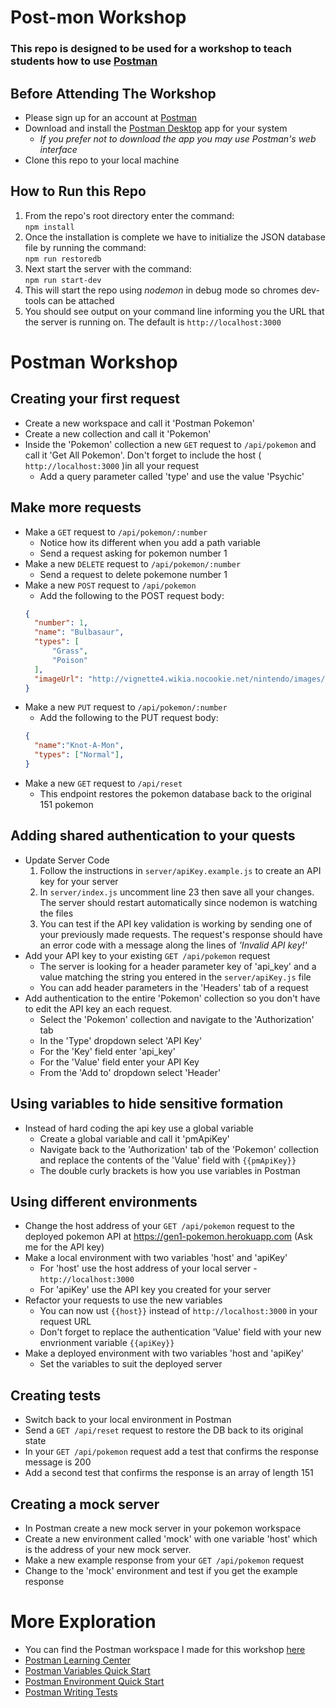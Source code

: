 # Post-mon Workshop
### This repo is designed to be used for a workshop to teach students how to use [Postman](https://www.postman.com/)

## Before Attending The Workshop
- Please sign up for an account at [Postman](https://www.postman.com/)
- Download and install the [Postman Desktop](https://www.postman.com/downloads/) app for your system
  * *If you prefer not to download the app you may use Postman's web interface*
- Clone this repo to your local machine

## How to Run this Repo
1. From the repo's root directory enter the command:  
`
npm install
`
2. Once the installation is complete we have to initialize the JSON database file by running the command:  
`
npm run restoredb
`
2. Next start the server with the command:  
 `
 npm run start-dev
 `
3. This will start the repo using *nodemon* in debug mode so chromes dev-tools can be attached
4. You should see output on your command line informing you the URL that the server is running on. The default is `http://localhost:3000`

# Postman Workshop
## Creating your first request
- Create a new workspace and call it 'Postman Pokemon'
- Create a new collection and call it 'Pokemon'
- Inside the 'Pokemon' collection a new `GET` request to `/api/pokemon` and call it 'Get All Pokemon'. Don't forget to include the host ( `http://localhost:3000` )in all your request 
  * Add a query parameter called 'type' and use the value 'Psychic'
## Make more requests
- Make a `GET` request to `/api/pokemon/:number`
  * Notice how its different when you add a path variable
  * Send a request asking for pokemon number 1
- Make a new `DELETE` request to `/api/pokemon/:number`
  * Send a request to delete pokemone number 1
- Make a new `POST` request to `/api/pokemon`
  * Add the following to the POST request body:  
  ``` JSON
  {
    "number": 1,
    "name": "Bulbasaur",
    "types": [
        "Grass",
        "Poison"
    ],
    "imageUrl": "http://vignette4.wikia.nocookie.net/nintendo/images/4/43/Bulbasaur.png/revision/latest?cb=20141002083518&path-prefix=en"
  }
  ```
- Make a new `PUT` request to `/api/pokemon/:number`
  * Add the following to the PUT request body:  
  ``` JSON
  {
    "name":"Knot-A-Mon",
    "types": ["Normal"],
  }
  ```
- Make a new `GET` request to `/api/reset`
  * This endpoint restores the pokemon database back to the original 151 pokemon
## Adding shared authentication to your quests
- Update Server Code
  1. Follow the instructions in `server/apiKey.example.js` to create an API key for your server
  2. In `server/index.js` uncomment line 23 then save all your changes. The server should restart automatically since nodemon is watching the files
  3. You can test if the API key validation is working by sending one of your previously made requests.  The request's response should have an error code with a message along the lines of *'Invalid API key!'*
- Add your API key to your existing `GET /api/pokemon` request
  * The server is looking for a header parameter key of 'api_key' and a value matching the string you entered in the `server/apiKey.js` file
  * You can add header parameters in the 'Headers' tab of a request
- Add authentication to the entire 'Pokemon' collection so you don't have to edit the API key an each request.
  * Select the 'Pokemon' collection and navigate to the 'Authorization' tab
  * In the 'Type' dropdown select 'API Key'
  * For the 'Key' field enter 'api_key'
  * For the 'Value' field enter your API Key
  * From the 'Add to' dropdown select 'Header'

## Using variables to hide sensitive formation
- Instead of hard coding the api key use a global variable
  * Create a global variable and call it 'pmApiKey'
  * Navigate back to the 'Authorization' tab of the 'Pokemon' collection and replace the contents of the 'Value' field with `{{pmApiKey}}`
  * The double curly brackets is how you use variables in Postman
## Using different environments
- Change the host address of your `GET /api/pokemon` request to the deployed pokemon API at https://gen1-pokemon.herokuapp.com (Ask me for the API key)
- Make a local environment with two variables 'host' and 'apiKey'
  * For 'host' use the host address of your local server - `http://localhost:3000`
  * For 'apiKey' use the API key you created for your server
- Refactor your requests to use the new variables
  * You can now ust `{{host}}` instead of `http://localhost:3000` in your request URL
  * Don't forget to replace the authentication 'Value' field with your new envrionment variable `{{apiKey}}`
- Make a deployed environment with two variables 'host and 'apiKey'
  * Set the variables to suit the deployed server
## Creating tests
- Switch back to your local environment in Postman
- Send a `GET /api/reset` request to restore the DB back to its original state
- In your `GET /api/pokemon` request add a test that confirms the response message is 200
- Add a second test that confirms the response is an array of length 151
## Creating a mock server
- In Postman create a new mock server in your pokemon workspace
- Create a new environment called 'mock' with one variable 'host' which is the address of your new mock server.
- Make a new example response from your `GET /api/pokemon` request
- Change to the 'mock' environment and test if you get the example response

# More Exploration
- You can find the Postman workspace I made for this workshop [here](https://www.postman.com/altimetry-astronomer-34778570/workspace/public-postman-pokemon/overview)
- [Postman Learning Center](https://learning.postman.com/docs/getting-started/introduction/)
- [Postman Variables Quick Start](https://learning.postman.com/docs/sending-requests/variables/)
- [Postman Environment Quick Start](https://learning.postman.com/docs/sending-requests/managing-environments/)
- [Postman Writing Tests](https://learning.postman.com/docs/writing-scripts/test-scripts/)

